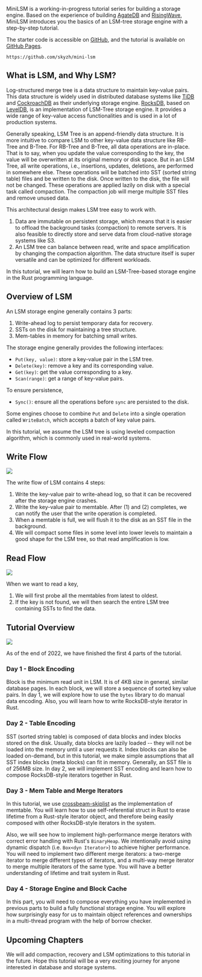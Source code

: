 MiniLSM is a working-in-progress tutorial series for building a storage engine. Based on the experience of building
[AgateDB](https://github.com/tikv/agatedb) and [RisingWave](https://github.com/risingwavelabs/risingwave), MiniLSM
introduces you the basics of an LSM-tree storage engine with a step-by-step tutorial.

The starter code is accessible on [GitHub](https://github.com/skyzh/mini-lsm), and the tutorial is available on
[GitHub Pages](https://skyzh.github.io/mini-lsm/).

```urlpreview
https://github.com/skyzh/mini-lsm
```

## What is LSM, and Why LSM?

Log-structured merge tree is a data structure to maintain key-value pairs. This data structure is widely used in
distributed database systems like [TiDB](https://www.pingcap.com) and [CockroachDB](https://www.cockroachlabs.com) as
their underlying storage engine. [RocksDB](http://rocksdb.org), based on [LevelDB](https://github.com/google/leveldb),
is an implementation of LSM-Tree storage engine. It provides a wide range of key-value access functionalities and is
used in a lot of production systems.

Generally speaking, LSM Tree is an append-friendly data structure. It is more intuitive to compare LSM to other
key-value data structure like RB-Tree and B-Tree. For RB-Tree and B-Tree, all data operations are in-place. That is to
say, when you update the value corresponding to the key, the value will be overwritten at its original memory or disk
space. But in an LSM Tree, all write operations, i.e., insertions, updates, deletions, are performed in somewhere else.
These operations will be batched into SST (sorted string table) files and be written to the disk. Once written to the
disk, the file will not be changed. These operations are applied lazily on disk with a special task called compaction.
The compaction job will merge multiple SST files and remove unused data.

This architectural design makes LSM tree easy to work with.

1. Data are immutable on persistent storage, which means that it is easier to offload the background tasks (compaction)
   to remote servers. It is also feasible to directly store and serve data from cloud-native storage systems like S3.
2. An LSM tree can balance between read, write and space amplification by changing the compaction algorithm. The data
   structure itself is super versatile and can be optimized for different workloads.

In this tutorial, we will learn how to build an LSM-Tree-based storage engine in the Rust programming language.

## Overview of LSM

An LSM storage engine generally contains 3 parts:

1. Write-ahead log to persist temporary data for recovery.
2. SSTs on the disk for maintaining a tree structure.
3. Mem-tables in memory for batching small writes.

The storage engine generally provides the following interfaces:

* `Put(key, value)`: store a key-value pair in the LSM tree.
* `Delete(key)`: remove a key and its corresponding value.
* `Get(key)`: get the value corresponding to a key.
* `Scan(range)`: get a range of key-value pairs.

To ensure persistence,

* `Sync()`: ensure all the operations before `sync` are persisted to the disk.

Some engines choose to combine `Put` and `Delete` into a single operation called `WriteBatch`, which accepts a batch
of key value pairs.

In this tutorial, we assume the LSM tree is using leveled compaction algorithm, which is commonly used in real-world
systems.

## Write Flow

![](https://skyzh.github.io/mini-lsm/figures/lsm-tutorial/00-lsm-write-flow.svg)

The write flow of LSM contains 4 steps:

1. Write the key-value pair to write-ahead log, so that it can be recovered after the storage engine crashes.
2. Write the key-value pair to memtable. After (1) and (2) completes, we can notify the user that the write operation
   is completed.
3. When a memtable is full, we will flush it to the disk as an SST file in the background.
4. We will compact some files in some level into lower levels to maintain a good shape for the LSM tree, so that read
   amplification is low.

## Read Flow

![](https://skyzh.github.io/mini-lsm/figures/lsm-tutorial/00-lsm-read-flow.svg)

When we want to read a key,

1. We will first probe all the memtables from latest to oldest.
2. If the key is not found, we will then search the entire LSM tree containing SSTs to find the data.

## Tutorial Overview

![](https://skyzh.github.io/mini-lsm/figures/lsm-tutorial/00-lsm-tutorial-overview.svg)

As of the end of 2022, we have finished the first 4 parts of the tutorial.

### Day 1 - Block Encoding

Block is the minimum read unit in LSM. It is of 4KB size in general, similar database pages. In each block, we will
store a sequence of sorted key value pairs. In day 1, we will explore how to use the `bytes` library to do manual data
encoding. Also, you will learn how to write RocksDB-style iterator in Rust.

### Day 2 - Table Encoding

SST (sorted string table) is composed of data blocks and index blocks stored on the disk. Usually, data blocks are
lazily loaded -- they will not be loaded into the memory until a user requests it. Index blocks can also be loaded
on-demand, but in this tutorial, we make simple assumptions that all SST index blocks (meta blocks) can fit in memory.
Generally, an SST file is of 256MB size. In day 2, we will implement SST encoding and learn how to compose RocksDB-style
iterators together in Rust.

### Day 3 - Mem Table and Merge Iterators

In this tutorial, we use [crossbeam-skiplist](https://docs.rs/crossbeam-skiplist) as the implementation of memtable. You
will learn how to use self-referential struct in Rust to erase lifetime from a Rust-style iterator object, and therefore
being easily composed with other RocksDB-style iterators in the system.

Also, we will see how to implement high-performance merge iterators with correct error handling with Rust's `BinaryHeap`.
We intentionally avoid using dynamic dispatch (i.e. `Box<dyn Iterator>`) to achieve higher performance. You will need to
implement two different merge iterators: a two-merge iterator to merge different types of iterators, and a multi-way
merge iterator to merge multiple iterators of the same type. You will have a better understanding of lifetime and trait
system in Rust.

### Day 4 - Storage Engine and Block Cache

In this part, you will need to compose everything you have implemented in previous parts to build a fully functional
storage engine. You will explore how surprisingly easy for us to maintain object references and ownerships in a
multi-thread program with the help of borrow checker.

## Upcoming Chapters

We will add compaction, recovery and LSM optimizations to this tutorial in the future. Hope this tutorial will be a
very exciting journey for anyone interested in database and storage systems.